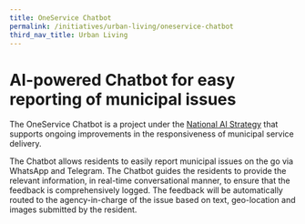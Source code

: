 ```yaml
---
title: OneService Chatbot
permalink: /initiatives/urban-living/oneservice-chatbot
third_nav_title: Urban Living
---
```

# AI-powered Chatbot for easy reporting of municipal issues

The OneService Chatbot is a project under the [National AI Strategy](/about-smart-nation/artificial-intelligence) that supports ongoing improvements in the responsiveness of municipal service delivery. 

The Chatbot allows residents to easily report municipal issues on the go via WhatsApp and Telegram. The Chatbot guides the residents to provide the relevant information, in real-time conversational manner, to ensure that the feedback is comprehensively logged. The feedback will be automatically routed to the agency-in-charge of the issue based on text, geo-location and images submitted by the resident.